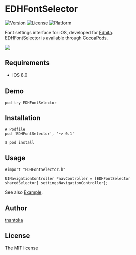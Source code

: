 # EDHFontSelector

[![Version](https://img.shields.io/cocoapods/v/EDHFontSelector.svg?style=flat)](http://cocoadocs.org/docsets/EDHFontSelector)
[![License](https://img.shields.io/cocoapods/l/EDHFontSelector.svg?style=flat)](http://cocoadocs.org/docsets/EDHFontSelector)
[![Platform](https://img.shields.io/cocoapods/p/EDHFontSelector.svg?style=flat)](http://cocoadocs.org/docsets/EDHFontSelector)

Font settings interface for iOS, developed for [Edhita](https://github.com/tnantoka/edhita).  
EDHFontSelector is available through [CocoaPods](http://cocoapods.org).

![](/screenshot.png)

## Requirements

* iOS 8.0

## Demo

```
pod try EDHFontSelector
```

## Installation

```
# Podfile
pod 'EDHFontSelector', '~> 0.1'
```

```
$ pod install
```

## Usage

```
#import "EDHFontSelector.h"

UINavigationController *navController = [EDHFontSelector sharedSelector] settingsNavigationController];
```

See also [Example](/Example).

## Author

[tnantoka](https://twitter.com/tnantoka)

## License

The MIT license

